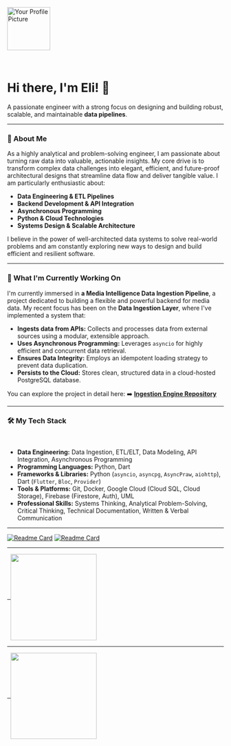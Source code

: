  <img src="https://avatars.githubusercontent.com/u/93808442?v=4" width="100px" height="100px" alt="Your Profile Picture">

  <h1> Hi there, I'm Eli! 👋 </h1>

A passionate engineer with a strong focus on designing and building robust, scalable, and maintainable **data pipelines**.


-----

### 🚀 About Me

As a highly analytical and problem-solving engineer, I am passionate about turning raw data into valuable, actionable insights. My core drive is to transform complex data challenges into elegant, efficient, and future-proof architectural designs that streamline data flow and deliver tangible value. I am particularly enthusiastic about:

  * **Data Engineering & ETL Pipelines**
  * **Backend Development & API Integration**
  * **Asynchronous Programming**
  * **Python & Cloud Technologies**
  * **Systems Design & Scalable Architecture**

I believe in the power of well-architected data systems to solve real-world problems and am constantly exploring new ways to design and build efficient and resilient software.

-----

### 🌱 What I'm Currently Working On

I'm currently immersed in **a Media Intelligence Data Ingestion Pipeline**, a project dedicated to building a flexible and powerful backend for media data. My recent focus has been on the **Data Ingestion Layer**, where I've implemented a system that:

  * **Ingests data from APIs:** Collects and processes data from external sources using a modular, extensible approach.
  * **Uses Asynchronous Programming:** Leverages `asyncio` for highly efficient and concurrent data retrieval.
  * **Ensures Data Integrity:** Employs an idempotent loading strategy to prevent data duplication.
  * **Persists to the Cloud:** Stores clean, structured data in a cloud-hosted PostgreSQL database.

You can explore the project in detail here:
➡️ [**Ingestion Engine Repository**](https://github.com/Hou-dini/ingestion-engine)

-----

### 🛠️ My Tech Stack

  

  * **Data Engineering:** Data Ingestion, ETL/ELT, Data Modeling, API Integration, Asynchronous Programming
  * **Programming Languages:** Python, Dart
  * **Frameworks & Libraries:** Python (`asyncio`, `asyncpg`, `AsyncPraw`, `aiohttp`), Dart (`Flutter`, `Bloc`, `Provider`)
  * **Tools & Platforms:** Git, Docker, Google Cloud (Cloud SQL, Cloud Storage), Firebase (Firestore, Auth), UML
  * **Professional Skills:** Systems Thinking, Analytical Problem-Solving, Critical Thinking, Technical Documentation, Written & Verbal Communication

-----

[![Readme Card](https://github-readme-stats.vercel.app/api/pin/?username=Hou-dini&repo=ingestion-engine)](https://github.com/Hou-dini/ingestion-engine)
[![Readme Card](https://github-readme-stats.vercel.app/api/pin/?username=Hou-dini&repo=cosmos-media-mvi)](https://github.com/Hou-dini/cosmos-media-mvi)

-----

<a href="https://github.com/anuraghazra/github-readme-stats">

  <img height=200 align="center" src="https://github-readme-stats.vercel.app/api?username=Hou-dini&show_icons=true&theme=transparent" />

</a>

-----

<a href="https://github.com/anuraghazra/convoychat">

  <img height=200 align="center" src="https://github-readme-stats.vercel.app/api/top-langs?username=Hou-dini&layout=compact&langs_count=10&card_width=320" />

</a>

